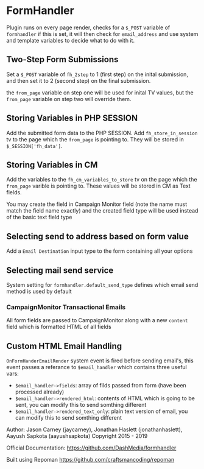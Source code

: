 # FormHandler

Plugin runs on every page render, checks for a `$_POST` variable of `formhandler` if this is set, it will then check for `email_address` and use system and template variables to decide what to do with it.

## Two-Step Form Submissions

Set a `$_POST` variable of `fh_2step` to 1 (first step) on the inital submission, and then set it to 2 (second step) on the final submission.

the `from_page` variable on step one will be used for inital TV values, but the `from_page` variable on step two will override them.

## Storing Variables in PHP SESSION

Add the submitted form data to the PHP SESSION. Add `fh_store_in_session` tv to the page which the `from_page` is pointing to. They will be stored in `$_SESSION['fh_data']`.

## Storing Variables in CM

Add the variables to the `fh_cm_variables_to_store` tv on the page which the `from_page` varible is pointing to. These values will be stored in CM as Text fields.

You may create the field in Campaign Monitor field (note the name must match the field name exactly) and the created field type will be used instead of the basic text field type

## Selecting send to address based on form value

Add a `Email Destination` input type to the form containing all your options

## Selecting mail send service

System setting for `formhandler.default_send_type` defines which email send method is used by default

### CampaignMonitor Transactional Emails

All form fields are passed to CampaignMonitor along with a new `content` field which is formatted HTML of all fields

## Custom HTML Email Handling

`OnFormHanderEmailRender` system event is fired before sending email's, this event passes a referance to `$email_handler` which contains three useful vars:

- `$email_handler->fields`: array of filds passed from form (have been processed already)
- `$email_handler->rendered_html`: contents of HTML which is going to be sent, you can modify this to send somthing different
- `$email_handler->rendered_text_only`: plain text version of email, you can modify this to send somthing different

Author: Jason Carney (jaycarney), Jonathan Haslett (jonathanhaslett), Aayush Sapkota (aayushsapkota)
Copyright 2015 - 2019

Official Documentation: https://github.com/DashMedia/formhandler

Built using Repoman https://github.com/craftsmancoding/repoman
